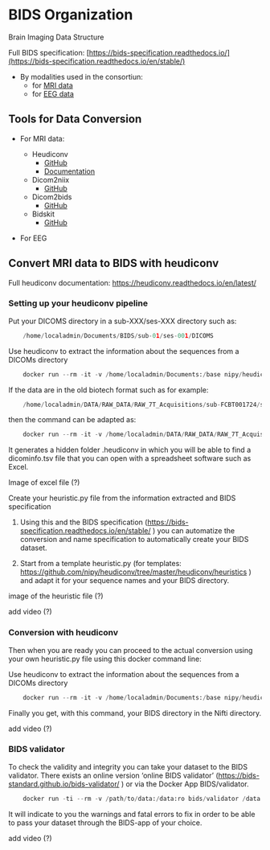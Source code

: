 ﻿




# BIDS Organization


Brain Imaging Data Structure


Full BIDS specification: [https://bids-specification.readthedocs.io/](https://bids-specification.readthedocs.io/en/stable/)

- By modalities used in the consortiun:
    - for [MRI data](https://bids-specification.readthedocs.io/en/stable/04-modality-specific-files/01-magnetic-resonance-imaging-data.html)
    - for [EEG data](https://bids-specification.readthedocs.io/en/stable/04-modality-specific-files/03-electroencephalography.html) 


## Tools for Data Conversion

- For MRI data:  
    - Heudiconv  
        - [GitHub](https://github.com/nipy/heudiconv)  
        - [Documentation](https://heudiconv.readthedocs.io/en/latest/)
    - Dicom2niix
        - [GitHub](https://github.com/rordenlab/dcm2niix)
    - Dicom2bids    
        - [GitHub](https://github.com/UNFmontreal/Dcm2Bids)
    - Bidskit
        - [GitHub](https://github.com/jmtyszka/bidskit)

    
- For EEG  


## Convert MRI data to BIDS with heudiconv 

Full heudiconv documentation: https://heudiconv.readthedocs.io/en/latest/ 


### Setting up your heudiconv pipeline

Put your DICOMS directory in a sub-XXX/ses-XXX directory such as:

```py
	/home/localadmin/Documents/BIDS/sub-01/ses-001/DICOMS
```

Use heudiconv to extract the information about the sequences from a DICOMs directory
```py
	docker run --rm -it -v /home/localadmin/Documents:/base nipy/heudiconv:latest -d /base/BIDS/sub-{subject}/ses-{session}/DICOMS/*.dcm -o /base/Nifti -f convertall -s 01 -ss 001 -c none -–overwrite 
```

If the data are in the old biotech format such as for example:
```py
    /home/localadmin/DATA/RAW_DATA/RAW_7T_Acquisitions/sub-FCBT001724/ses-20240122140245/
```

then the command can be adapted as:

```py
    docker run --rm -it -v /home/localadmin/DATA/RAW_DATA/RAW_7T_Acquisitions/:/base nipy/heudiconv:latest -d /base/sub-{subject}/ses-{session}/*/*/*/*  -o /base/Nifti -f convertall -s 01 -ss 1 -c none --overwrite
```


It generates a hidden folder .heudiconv in which you will be able to find a dicominfo.tsv file that you can open with a spreadsheet software such as Excel. 


Image of excel file (?)


Create your heuristic.py file from the information extracted and BIDS specification

1. Using this and the BIDS specification (https://bids-specification.readthedocs.io/en/stable/ ) you can automatize the conversion and name specification to automatically create your BIDS dataset. 

2. Start from a template heuristic.py (for templates: https://github.com/nipy/heudiconv/tree/master/heudiconv/heuristics ) and adapt it for your sequence names and your BIDS directory. 

image of the heuristic file (?)


add video (?)

### Conversion with heudiconv

Then when you are ready you can proceed to the actual conversion using your own heuristic.py file using this docker command line:

Use heudiconv to extract the information about the sequences from a DICOMs directory
```py
    docker run --rm -it -v /home/localadmin/Documents:/base nipy/heudiconv:latest -d /base/BIDS/sub-{subject}/ses-{session}/DICOMS/*.dcm -o /base/Nifti -f /base/Nifti/code/heuristic.py -s 01 -ss 001 -c dcm2niix -b –overwrite 
```

Finally you get, with this command,  your BIDS directory in the Nifti directory. 


add video (?)


### BIDS validator

To check the validity and integrity you can take your dataset to the BIDS validator. There exists an online version ‘online BIDS validator’ (https://bids-standard.github.io/bids-validator/ ) or via the Docker App BIDS/validator. 


```py
    docker run -ti --rm -v /path/to/data:/data:ro bids/validator /data
```

It will indicate to you the warnings and fatal errors to fix in order to be able to pass your dataset through the BIDS-app of your choice. 

add video (?)



